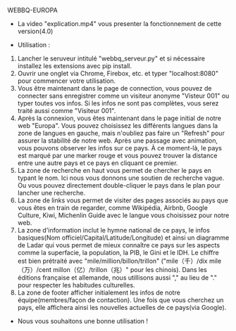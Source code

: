 WEBBQ-EUROPA

 - La video "explication.mp4" vous presenter la fonctionnement de cette version(4.0)

 - Utilisation :
  1. Lancher le seruveur intitulé "webbq_serveur.py" et si nécessaire installez les extensions avec pip install.
  2. Ouvrir une onglet via Chrome, Firebox, etc. et typer "localhost:8080" pour commencer votre utilisation.
  3. Vous être maintenant dans le page de connection, vous pouvez de connecter sans enregistrer comme un visiteur anonyme "Visteur 001" ou typer toutes vos infos. Si les infos ne sont pas complètes, vous serez traité aussi comme "Visiteur 001".
  3. Après la connexion, vous êtes maintenant dans le page initial de notre web "Europa". Vous pouvez choisissez les différents langues dans la zone de langues en gauche, mais n'oubliez pas faire un "Refresh" pour assurer la stabilité de notre web. Après une passage avec animation, vous pouvons observer les infos sur ce pays. À ce moment-là, le pays est marqué par une marker rouge et vous pouvez trouver la distance entre une autre pays et ce pays en cliquant ce premier.
  4. La zone de recherche en haut vous permet de chercher le pays en typant le nom. Ici nous vous donnons une soutien de recherche vague. Ou vous pouvez directement double-cliquer le pays dans le plan pour lancher une recherche.
  5. La zone de links vous permet de visiter des pages associés au pays que vous êtes en train de regarder, comme Wikipédia, Airbnb, Google Culture, Kiwi, Michenlin Guide avec le langue vous choisissez pour notre web. 
  6. La zone d'information inclut le hymne national de ce pays, le infos basiques(Nom officiel/Capital/Latitude/Longitude) et ainsi un diagramme de Ladar qui vous permet de mieux connaître ce pays sur les aspects comme la superfacie, la population, la PIB, le Gini et le IDH. Le chiffre est bien prétraité avec "mile/million/billon/trillon" ("mile（千）/dix mile（万）/cent millon（亿）/trillon（兆）" pour les chinois). Dans les éditions française et allemande, nous utillisons aussi "," au lieu de "." pour respecter les habitudes culturelles.
  7. La zone de footer afficher initialement les infos de notre équipe(membres/façon de contaction). Une fois que vous cherchez un pays, elle affichera ainsi les nouvelles actuelles de ce pays(via Google).
  
  - Nous vous souhaitons une bonne utilisation !
